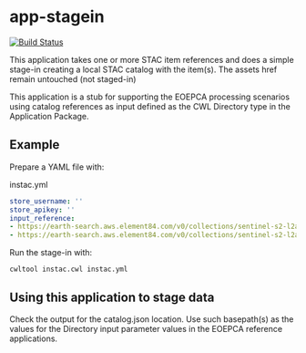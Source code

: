 # app-stagein

[![Build Status](https://travis-ci.com/EOEPCA/app-stagein.svg?branch=main)](https://travis-ci.com/EOEPCA/app-stagein)

This application takes one or more STAC item references and does a simple stage-in creating a local STAC catalog with the item(s). The assets href remain untouched (not staged-in)

This application is a stub for supporting the EOEPCA processing scenarios using catalog references as input defined as the CWL Directory type in the Application Package.

## Example

Prepare a YAML file with:

instac.yml
```yaml
store_username: ''
store_apikey: ''
input_reference:
- https://earth-search.aws.element84.com/v0/collections/sentinel-s2-l2a-cogs/items/S2B_36RTT_20191205_0_L2A 
- https://earth-search.aws.element84.com/v0/collections/sentinel-s2-l2a-cogs/items/S2B_36RTT_20191215_0_L2A
```

Run the stage-in with:

```console
cwltool instac.cwl instac.yml
```

## Using this application to stage data

Check the output for the catalog.json location. Use such basepath(s) as the values for the Directory input parameter values in the EOEPCA reference applications.



